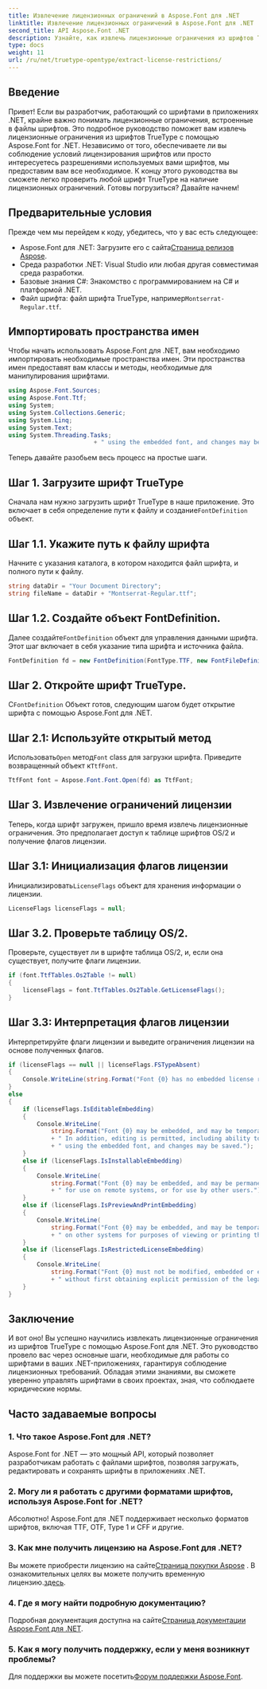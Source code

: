 ```yaml
---
title: Извлечение лицензионных ограничений в Aspose.Font для .NET
linktitle: Извлечение лицензионных ограничений в Aspose.Font для .NET
second_title: API Aspose.Font .NET
description: Узнайте, как извлечь лицензионные ограничения из шрифтов TrueType с помощью Aspose.Font for .NET, с помощью нашего подробного руководства. Идеально подходит для разработчиков, работающих со шрифтами в .NET.
type: docs
weight: 11
url: /ru/net/truetype-opentype/extract-license-restrictions/
---
```

## Введение
Привет! Если вы разработчик, работающий со шрифтами в приложениях .NET, крайне важно понимать лицензионные ограничения, встроенные в файлы шрифтов. Это подробное руководство поможет вам извлечь лицензионные ограничения из шрифтов TrueType с помощью Aspose.Font for .NET. Независимо от того, обеспечиваете ли вы соблюдение условий лицензирования шрифтов или просто интересуетесь разрешениями используемых вами шрифтов, мы предоставим вам все необходимое. К концу этого руководства вы сможете легко проверить любой шрифт TrueType на наличие лицензионных ограничений. Готовы погрузиться? Давайте начнем!
## Предварительные условия
Прежде чем мы перейдем к коду, убедитесь, что у вас есть следующее:
-  Aspose.Font для .NET: Загрузите его с сайта[Страница релизов Aspose](https://releases.aspose.com/font/net/).
- Среда разработки .NET: Visual Studio или любая другая совместимая среда разработки.
- Базовые знания C#: Знакомство с программированием на C# и платформой .NET.
- Файл шрифта: файл шрифта TrueType, например`Montserrat-Regular.ttf`.
## Импортировать пространства имен
Чтобы начать использовать Aspose.Font для .NET, вам необходимо импортировать необходимые пространства имен. Эти пространства имен предоставят вам классы и методы, необходимые для манипулирования шрифтами.
```csharp
using Aspose.Font.Sources;
using Aspose.Font.Ttf;
using System;
using System.Collections.Generic;
using System.Linq;
using System.Text;
using System.Threading.Tasks;
                        + " using the embedded font, and changes may be saved.");
```
Теперь давайте разобьем весь процесс на простые шаги.
## Шаг 1. Загрузите шрифт TrueType
 Сначала нам нужно загрузить шрифт TrueType в наше приложение. Это включает в себя определение пути к файлу и создание`FontDefinition` объект.
## Шаг 1.1. Укажите путь к файлу шрифта
Начните с указания каталога, в котором находится файл шрифта, и полного пути к файлу.
```csharp
string dataDir = "Your Document Directory";
string fileName = dataDir + "Montserrat-Regular.ttf";
```
## Шаг 1.2. Создайте объект FontDefinition.
 Далее создайте`FontDefinition` объект для управления данными шрифта. Этот шаг включает в себя указание типа шрифта и источника файла.
```csharp
FontDefinition fd = new FontDefinition(FontType.TTF, new FontFileDefinition("ttf", new FileSystemStreamSource(fileName)));
```
## Шаг 2. Откройте шрифт TrueType.
 С`FontDefinition` Объект готов, следующим шагом будет открытие шрифта с помощью Aspose.Font для .NET.
## Шаг 2.1: Используйте открытый метод
 Использовать`Open` метод`Font` class для загрузки шрифта. Приведите возвращенный объект к`TtfFont`.
```csharp
TtfFont font = Aspose.Font.Font.Open(fd) as TtfFont;
```
## Шаг 3. Извлечение ограничений лицензии
Теперь, когда шрифт загружен, пришло время извлечь лицензионные ограничения. Это предполагает доступ к таблице шрифтов OS/2 и получение флагов лицензии.
## Шаг 3.1: Инициализация флагов лицензии
 Инициализировать`LicenseFlags` объект для хранения информации о лицензии.
```csharp
LicenseFlags licenseFlags = null;
```
## Шаг 3.2. Проверьте таблицу OS/2.
Проверьте, существует ли в шрифте таблица OS/2, и, если она существует, получите флаги лицензии.
```csharp
if (font.TtfTables.Os2Table != null)
{
    licenseFlags = font.TtfTables.Os2Table.GetLicenseFlags();
}
```
## Шаг 3.3: Интерпретация флагов лицензии
Интерпретируйте флаги лицензии и выведите ограничения лицензии на основе полученных флагов.
```csharp
if (licenseFlags == null || licenseFlags.FSTypeAbsent)
{
    Console.WriteLine(string.Format("Font {0} has no embedded license restrictions", font.FontName));
}
else
{
    if (licenseFlags.IsEditableEmbedding)
    {
        Console.WriteLine(
            string.Format("Font {0} may be embedded, and may be temporarily loaded on other systems.", font.FontName)
            + " In addition, editing is permitted, including ability to format new text"
            + " using the embedded font, and changes may be saved.");
    }
    else if (licenseFlags.IsInstallableEmbedding)
    {
        Console.WriteLine(
            string.Format("Font {0} may be embedded, and may be permanently installed", font.FontName)
            + " for use on remote systems, or for use by other users.");
    }
    else if (licenseFlags.IsPreviewAndPrintEmbedding)
    {
        Console.WriteLine(
            string.Format("Font {0} may be embedded, and may be temporarily loaded", font.FontName)
            + " on other systems for purposes of viewing or printing the document.");
    }
    else if (licenseFlags.IsRestrictedLicenseEmbedding)
    {
        Console.WriteLine(
            string.Format("Font {0} must not be modified, embedded or exchanged in any manner", font.FontName)
            + " without first obtaining explicit permission of the legal owner.");
    }
}
```
## Заключение
И вот оно! Вы успешно научились извлекать лицензионные ограничения из шрифтов TrueType с помощью Aspose.Font для .NET. Это руководство провело вас через основные шаги, необходимые для работы со шрифтами в ваших .NET-приложениях, гарантируя соблюдение лицензионных требований. Обладая этими знаниями, вы сможете уверенно управлять шрифтами в своих проектах, зная, что соблюдаете юридические нормы.
## Часто задаваемые вопросы
### 1. Что такое Aspose.Font для .NET?
Aspose.Font for .NET — это мощный API, который позволяет разработчикам работать с файлами шрифтов, позволяя загружать, редактировать и сохранять шрифты в приложениях .NET.
### 2. Могу ли я работать с другими форматами шрифтов, используя Aspose.Font for .NET?
Абсолютно! Aspose.Font для .NET поддерживает несколько форматов шрифтов, включая TTF, OTF, Type 1 и CFF и другие.
### 3. Как мне получить лицензию на Aspose.Font для .NET?
 Вы можете приобрести лицензию на сайте[Страница покупки Aspose](https://purchase.aspose.com/buy) . В ознакомительных целях вы можете получить временную лицензию.[здесь](https://purchase.aspose.com/temporary-license/).
### 4. Где я могу найти подробную документацию?
 Подробная документация доступна на сайте[Страница документации Aspose.Font для .NET](https://reference.aspose.com/font/net/).
### 5. Как я могу получить поддержку, если у меня возникнут проблемы?
 Для поддержки вы можете посетить[Форум поддержки Aspose.Font](https://forum.aspose.com/c/font/41).